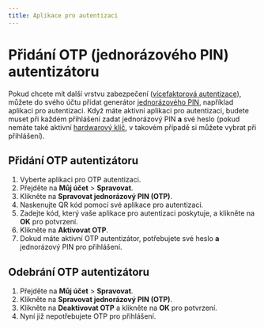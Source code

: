 ```yaml
---
title: Aplikace pro autentizaci
---
```


# Přidání OTP (jednorázového PIN) autentizátoru

Pokud chcete mít další vrstvu zabezpečení ([vícefaktorová autentizace](https://en.wikipedia.org/wiki/Multi-factor_authentication)), můžete do svého účtu přidat generátor [jednorázového PIN](https://en.wikipedia.org/wiki/One-time_password), například aplikaci pro autentizaci. Když máte aktivní aplikaci pro autentizaci, budete muset při každém přihlášení zadat jednorázový PIN **a** své heslo (pokud nemáte také aktivní [hardwarový klíč](./hardware-keys.md), v takovém případě si můžete vybrat při přihlášení).

## Přidání OTP autentizátoru

1. Vyberte aplikaci pro OTP autentizaci.
2. Přejděte na **Můj účet** > **Spravovat**.
3. Klikněte na **Spravovat jednorázový PIN (OTP)**.
4. Naskenujte QR kód pomocí své aplikace pro autentizaci.
5. Zadejte kód, který vaše aplikace pro autentizaci poskytuje, a klikněte na **OK** pro potvrzení.
6. Klikněte na **Aktivovat OTP**.
7. Dokud máte aktivní OTP autentizátor, potřebujete své heslo **a** jednorázový PIN pro přihlášení.

## Odebrání OTP autentizátoru

1. Přejděte na **Můj účet** > **Spravovat**.
2. Klikněte na **Spravovat jednorázový PIN (OTP)**.
3. Klikněte na **Deaktivovat OTP** a klikněte na **OK** pro potvrzení.
4. Nyní již nepotřebujete OTP pro přihlášení.